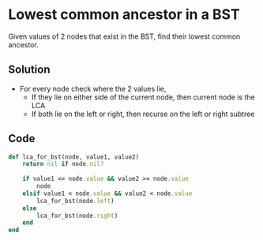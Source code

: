 # Lowest common ancestor in a BST
Given values of 2 nodes that exist in the BST, find their lowest common ancestor.

## Solution
- For every node check where the 2 values lie,
    - If they lie on either side of the current node, then current node is the LCA
    - If both lie on the left or right, then recurse on the left or right subtree

## Code
```ruby
def lca_for_bst(node, value1, value2)
    return nil if node.nil?
    
    if value1 <= node.value && value2 >= node.value
        node
    elsif value1 < node.value && value2 < node.value
        lca_for_bst(node.left)
    else
        lca_for_bst(node.right)
    end
end
```